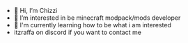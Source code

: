 - 👋 Hi, I’m Chizzi
- 👀 I’m interested in be minecraft modpack/mods developer
- 🌱 I'm currently learning how to be what i am interested
- itzraffa on discord if you want to contact me
